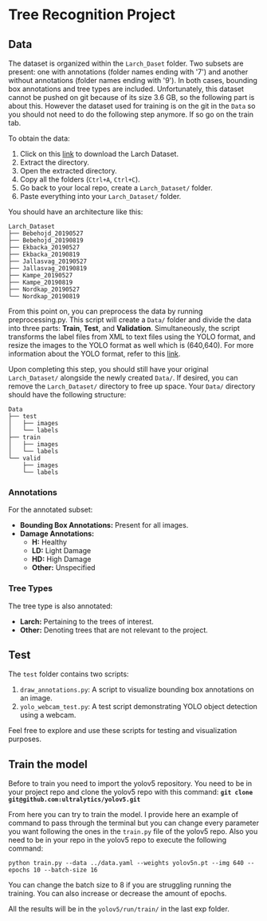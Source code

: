 # Tree Recognition Project

## Data
The dataset is organized within the `Larch_Daset` folder. Two subsets are present: one with annotations (folder names ending with '7') and another without annotations (folder names ending with '9'). In both cases, bounding box annotations and tree types are included. Unfortunately, this dataset cannot be pushed on git because of its size 3.6 GB, so the following part is about this. However the dataset used for training is on the git in the `Data` so you should not need to do the following step anymore. If so go on the train tab.

To obtain the data:

1. Click on this [link](https://storage.googleapis.com/public-datasets-lila/larch-casebearer/Data_Set_Larch_Casebearer.zip) to download the Larch Dataset.
2. Extract the directory.
3. Open the extracted directory.
4. Copy all the folders (`Ctrl+A`, `Ctrl+C`).
5. Go back to your local repo, create a `Larch_Dataset/` folder.
6. Paste everything into your `Larch_Dataset/` folder.

You should have an architecture like this:
``` 
Larch_Dataset
├── Bebehojd_20190527
├── Bebehojd_20190819
├── Ekbacka_20190527
├── Ekbacka_20190819
├── Jallasvag_20190527
├── Jallasvag_20190819
├── Kampe_20190527
├── Kampe_20190819
├── Nordkap_20190527
└── Nordkap_20190819 
```

From this point on, you can preprocess the data by running preprocessing.py. This script will create a `Data/` folder and divide the data into three parts: **Train**, **Test**, and **Validation**. Simultaneously, the script transforms the label files from XML to text files using the YOLO format, and resize the images to the YOLO format as well which is (640,640). For more information about the YOLO format, refer to this [link](https://docs.ultralytics.com/yolov5/tutorials/train_custom_data/#21-create-datasetyaml).

Upon completing this step, you should still have your original `Larch_Dataset/` alongside the newly created `Data/`. If desired, you can remove the `Larch_Dataset/` directory to free up space. Your `Data/` directory should have the following structure:


```
Data
├── test
│   ├── images
│   └── labels
├── train
│   ├── images
│   └── labels
└── valid
    ├── images
    └── labels
```
### Annotations
For the annotated subset:
- **Bounding Box Annotations:** Present for all images.
- **Damage Annotations:**
  - **H:** Healthy
  - **LD:** Light Damage
  - **HD:** High Damage
  - **Other:** Unspecified

### Tree Types
The tree type is also annotated:
- **Larch:** Pertaining to the trees of interest.
- **Other:** Denoting trees that are not relevant to the project.

## Test 
The `test` folder contains two scripts:
1. `draw_annotations.py`: A script to visualize bounding box annotations on an image.
2. `yolo_webcam_test.py`: A test script demonstrating YOLO object detection using a webcam.

Feel free to explore and use these scripts for testing and visualization purposes.


## Train the model

Before to train you need to import the yolov5 repository. You need to be in your project repo and clone the yolov5 repo with this command:
**`git clone git@github.com:ultralytics/yolov5.git`**

From here you can try to train the model. I provide here an example of command to pass through the terminal but you can change every parameter you want following the ones in the `train.py` file of the yolov5 repo. Also you need to be in your repo in the yolov5 repo to execute the following command:

`python train.py --data ../data.yaml --weights yolov5n.pt --img 640 --epochs 10 --batch-size 16`

You can change the batch size to 8 if you are struggling running the training. You can also increase or decrease the amount of epochs.

All the results  will be in the `yolov5/run/train/` in the last exp folder.


